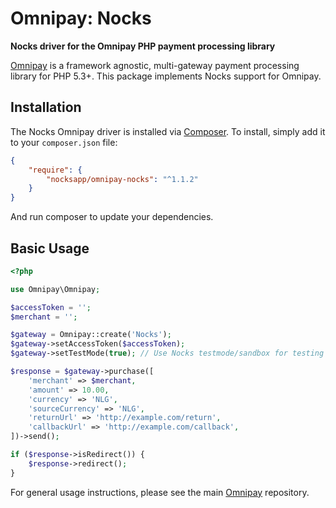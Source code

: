 # Omnipay: Nocks

**Nocks driver for the Omnipay PHP payment processing library**

[Omnipay](https://github.com/thephpleague/omnipay) is a framework agnostic, multi-gateway payment
processing library for PHP 5.3+. This package implements Nocks support for Omnipay.

## Installation

The Nocks Omnipay driver is installed via [Composer](http://getcomposer.org/). To install, simply add it
to your `composer.json` file:

```json
{
    "require": {
        "nocksapp/omnipay-nocks": "^1.1.2"
    }
}
```

And run composer to update your dependencies.

## Basic Usage

```php
<?php

use Omnipay\Omnipay;

$accessToken = '';
$merchant = '';

$gateway = Omnipay::create('Nocks');
$gateway->setAccessToken($accessToken);
$gateway->setTestMode(true); // Use Nocks testmode/sandbox for testing

$response = $gateway->purchase([
	'merchant' => $merchant,
	'amount' => 10.00,
	'currency' => 'NLG',
	'sourceCurrency' => 'NLG',
	'returnUrl' => 'http://example.com/return',
	'callbackUrl' => 'http://example.com/callback',
])->send();

if ($response->isRedirect()) {
	$response->redirect();
}

```

For general usage instructions, please see the main [Omnipay](https://github.com/thephpleague/omnipay)
repository.
